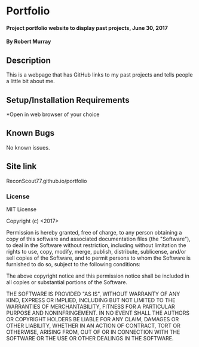 # Portfolio

#### Project portfolio website to display past projects, June 30, 2017

#### By Robert Murray

## Description

This is a webpage that has GitHub links to my past projects and tells people a little bit about me.

## Setup/Installation Requirements

*Open in web browser of your choice

## Known Bugs

No known issues.

## Site link

ReconScout77.github.io/portfolio

### License

MIT License

Copyright (c) <2017> <Robert Murray>

Permission is hereby granted, free of charge, to any person obtaining a copy
of this software and associated documentation files (the "Software"), to deal
in the Software without restriction, including without limitation the rights
to use, copy, modify, merge, publish, distribute, sublicense, and/or sell
copies of the Software, and to permit persons to whom the Software is
furnished to do so, subject to the following conditions:

The above copyright notice and this permission notice shall be included in all
copies or substantial portions of the Software.

THE SOFTWARE IS PROVIDED "AS IS", WITHOUT WARRANTY OF ANY KIND, EXPRESS OR
IMPLIED, INCLUDING BUT NOT LIMITED TO THE WARRANTIES OF MERCHANTABILITY,
FITNESS FOR A PARTICULAR PURPOSE AND NONINFRINGEMENT. IN NO EVENT SHALL THE
AUTHORS OR COPYRIGHT HOLDERS BE LIABLE FOR ANY CLAIM, DAMAGES OR OTHER
LIABILITY, WHETHER IN AN ACTION OF CONTRACT, TORT OR OTHERWISE, ARISING FROM,
OUT OF OR IN CONNECTION WITH THE SOFTWARE OR THE USE OR OTHER DEALINGS IN THE
SOFTWARE.
